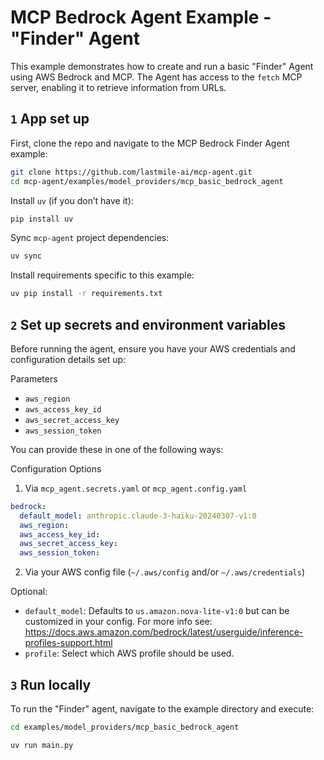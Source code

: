 # MCP Bedrock Agent Example - "Finder" Agent

This example demonstrates how to create and run a basic "Finder" Agent using AWS Bedrock and MCP. The Agent has access to the `fetch` MCP server, enabling it to retrieve information from URLs.

## `1` App set up

First, clone the repo and navigate to the MCP Bedrock Finder Agent example:

```bash
git clone https://github.com/lastmile-ai/mcp-agent.git
cd mcp-agent/examples/model_providers/mcp_basic_bedrock_agent
```

Install `uv` (if you don’t have it):

```bash
pip install uv
```

Sync `mcp-agent` project dependencies:

```bash
uv sync
```

Install requirements specific to this example:

```bash
uv pip install -r requirements.txt
```

## `2` Set up secrets and environment variables

Before running the agent, ensure you have your AWS credentials and configuration details set up:

Parameters

- `aws_region`
- `aws_access_key_id`
- `aws_secret_access_key`
- `aws_session_token`

You can provide these in one of the following ways:

Configuration Options

1. Via `mcp_agent.secrets.yaml` or `mcp_agent.config.yaml`

```yaml
bedrock:
  default_model: anthropic.claude-3-haiku-20240307-v1:0
  aws_region:
  aws_access_key_id:
  aws_secret_access_key:
  aws_session_token:
```

2. Via your AWS config file (`~/.aws/config` and/or `~/.aws/credentials`)

Optional:

- `default_model`: Defaults to `us.amazon.nova-lite-v1:0` but can be customized in your config. For more info see: https://docs.aws.amazon.com/bedrock/latest/userguide/inference-profiles-support.html
- `profile`: Select which AWS profile should be used.

## `3` Run locally

To run the "Finder" agent, navigate to the example directory and execute:

```bash
cd examples/model_providers/mcp_basic_bedrock_agent

uv run main.py
```
